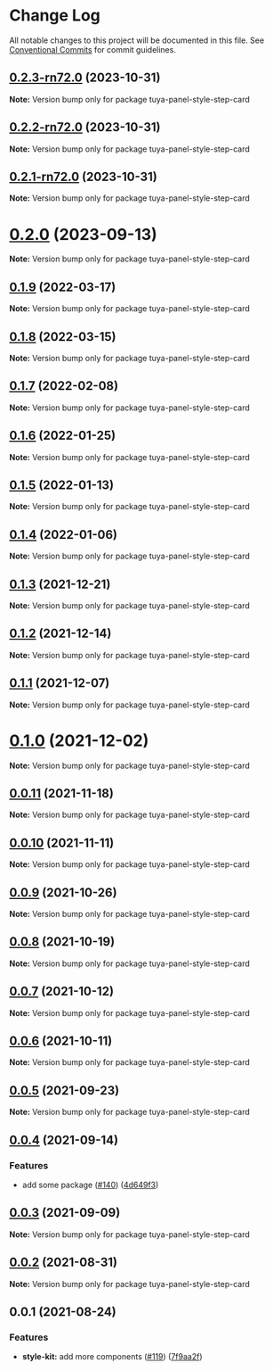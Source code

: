 # Change Log

All notable changes to this project will be documented in this file.
See [Conventional Commits](https://conventionalcommits.org) for commit guidelines.

## [0.2.3-rn72.0](https://github.com/tuya/tuya-panel-kit/compare/tuya-panel-style-step-card@0.2.2-rn72.0...tuya-panel-style-step-card@0.2.3-rn72.0) (2023-10-31)

**Note:** Version bump only for package tuya-panel-style-step-card





## [0.2.2-rn72.0](https://github.com/tuya/tuya-panel-kit/compare/tuya-panel-style-step-card@0.2.1-rn72.0...tuya-panel-style-step-card@0.2.2-rn72.0) (2023-10-31)

**Note:** Version bump only for package tuya-panel-style-step-card





## [0.2.1-rn72.0](https://github.com/tuya/tuya-panel-kit/compare/tuya-panel-style-step-card@0.2.0...tuya-panel-style-step-card@0.2.1-rn72.0) (2023-10-31)

**Note:** Version bump only for package tuya-panel-style-step-card





# [0.2.0](https://github.com/tuya/tuya-panel-kit/compare/tuya-panel-style-step-card@0.1.9...tuya-panel-style-step-card@0.2.0) (2023-09-13)

**Note:** Version bump only for package tuya-panel-style-step-card





## [0.1.9](https://github.com/tuya/tuya-panel-kit/compare/tuya-panel-style-step-card@0.1.8...tuya-panel-style-step-card@0.1.9) (2022-03-17)

**Note:** Version bump only for package tuya-panel-style-step-card





## [0.1.8](https://github.com/tuya/tuya-panel-kit/compare/tuya-panel-style-step-card@0.1.7...tuya-panel-style-step-card@0.1.8) (2022-03-15)

**Note:** Version bump only for package tuya-panel-style-step-card





## [0.1.7](https://github.com/tuya/tuya-panel-kit/compare/tuya-panel-style-step-card@0.1.6...tuya-panel-style-step-card@0.1.7) (2022-02-08)

**Note:** Version bump only for package tuya-panel-style-step-card





## [0.1.6](https://github.com/tuya/tuya-panel-kit/compare/tuya-panel-style-step-card@0.1.5...tuya-panel-style-step-card@0.1.6) (2022-01-25)

**Note:** Version bump only for package tuya-panel-style-step-card





## [0.1.5](https://github.com/tuya/tuya-panel-kit/compare/tuya-panel-style-step-card@0.1.4...tuya-panel-style-step-card@0.1.5) (2022-01-13)

**Note:** Version bump only for package tuya-panel-style-step-card





## [0.1.4](https://github.com/tuya/tuya-panel-kit/compare/tuya-panel-style-step-card@0.1.3...tuya-panel-style-step-card@0.1.4) (2022-01-06)

**Note:** Version bump only for package tuya-panel-style-step-card





## [0.1.3](https://github.com/tuya/tuya-panel-kit/compare/tuya-panel-style-step-card@0.1.2...tuya-panel-style-step-card@0.1.3) (2021-12-21)

**Note:** Version bump only for package tuya-panel-style-step-card





## [0.1.2](https://github.com/tuya/tuya-panel-kit/compare/tuya-panel-style-step-card@0.1.1...tuya-panel-style-step-card@0.1.2) (2021-12-14)

**Note:** Version bump only for package tuya-panel-style-step-card





## [0.1.1](https://github.com/tuya/tuya-panel-kit/compare/tuya-panel-style-step-card@0.0.11...tuya-panel-style-step-card@0.1.1) (2021-12-07)

**Note:** Version bump only for package tuya-panel-style-step-card





# [0.1.0](https://github.com/tuya/tuya-panel-kit/compare/tuya-panel-style-step-card@0.0.11...tuya-panel-style-step-card@0.1.0) (2021-12-02)

**Note:** Version bump only for package tuya-panel-style-step-card





## [0.0.11](https://github.com/tuya/tuya-panel-kit/compare/tuya-panel-style-step-card@0.0.10...tuya-panel-style-step-card@0.0.11) (2021-11-18)

**Note:** Version bump only for package tuya-panel-style-step-card





## [0.0.10](https://github.com/tuya/tuya-panel-kit/compare/tuya-panel-style-step-card@0.0.9...tuya-panel-style-step-card@0.0.10) (2021-11-11)

**Note:** Version bump only for package tuya-panel-style-step-card





## [0.0.9](https://github.com/tuya/tuya-panel-kit/compare/tuya-panel-style-step-card@0.0.8...tuya-panel-style-step-card@0.0.9) (2021-10-26)

**Note:** Version bump only for package tuya-panel-style-step-card





## [0.0.8](https://github.com/tuya/tuya-panel-kit/compare/tuya-panel-style-step-card@0.0.6...tuya-panel-style-step-card@0.0.8) (2021-10-19)

**Note:** Version bump only for package tuya-panel-style-step-card





## [0.0.7](https://github.com/tuya/tuya-panel-kit/compare/tuya-panel-style-step-card@0.0.6...tuya-panel-style-step-card@0.0.7) (2021-10-12)

**Note:** Version bump only for package tuya-panel-style-step-card





## [0.0.6](https://github.com/tuya/tuya-panel-kit/compare/tuya-panel-style-step-card@0.0.5...tuya-panel-style-step-card@0.0.6) (2021-10-11)

**Note:** Version bump only for package tuya-panel-style-step-card





## [0.0.5](https://github.com/tuya/tuya-panel-kit/compare/tuya-panel-style-step-card@0.0.4...tuya-panel-style-step-card@0.0.5) (2021-09-23)

**Note:** Version bump only for package tuya-panel-style-step-card





## [0.0.4](https://github.com/tuya/tuya-panel-kit/compare/tuya-panel-style-step-card@0.0.3...tuya-panel-style-step-card@0.0.4) (2021-09-14)


### Features

* add some package ([#140](https://github.com/tuya/tuya-panel-kit/issues/140)) ([4d649f3](https://github.com/tuya/tuya-panel-kit/commit/4d649f3020ac96bc9aa16c0d27f925b13244317c))





## [0.0.3](https://github.com/tuya/tuya-panel-kit/compare/tuya-panel-style-step-card@0.0.2...tuya-panel-style-step-card@0.0.3) (2021-09-09)

**Note:** Version bump only for package tuya-panel-style-step-card





## [0.0.2](https://github.com/tuya/tuya-panel-kit/compare/tuya-panel-style-step-card@0.0.1...tuya-panel-style-step-card@0.0.2) (2021-08-31)

**Note:** Version bump only for package tuya-panel-style-step-card





## 0.0.1 (2021-08-24)


### Features

* **style-kit:** add more components ([#119](https://github.com/tuya/tuya-panel-kit/issues/119)) ([7f9aa2f](https://github.com/tuya/tuya-panel-kit/commit/7f9aa2fecf01c73760eeb88fcc09703ccef3afca))
